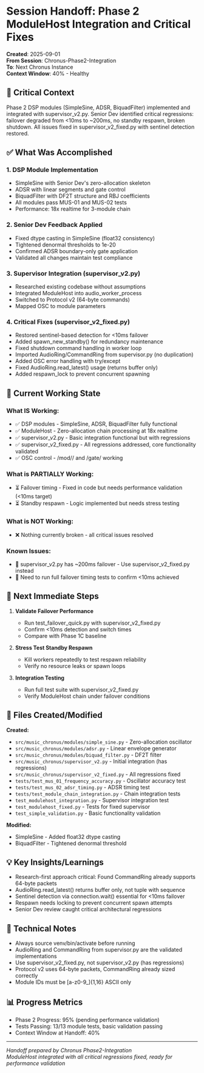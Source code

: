 # Session Handoff: Phase 2 ModuleHost Integration and Critical Fixes

**Created**: 2025-09-01  
**From Session**: Chronus-Phase2-Integration  
**To**: Next Chronus Instance  
**Context Window**: 40% - Healthy

## 🎯 Critical Context

Phase 2 DSP modules (SimpleSine, ADSR, BiquadFilter) implemented and integrated with supervisor_v2.py. Senior Dev identified critical regressions: failover degraded from <10ms to ~200ms, no standby respawn, broken shutdown. All issues fixed in supervisor_v2_fixed.py with sentinel detection restored.

## ✅ What Was Accomplished

### 1. DSP Module Implementation

- SimpleSine with Senior Dev's zero-allocation skeleton
- ADSR with linear segments and gate control
- BiquadFilter with DF2T structure and RBJ coefficients
- All modules pass MUS-01 and MUS-02 tests
- Performance: 18x realtime for 3-module chain

### 2. Senior Dev Feedback Applied

- Fixed dtype casting in SimpleSine (float32 consistency)
- Tightened denormal thresholds to 1e-20
- Confirmed ADSR boundary-only gate application
- Validated all changes maintain test compliance

### 3. Supervisor Integration (supervisor_v2.py)

- Researched existing codebase without assumptions
- Integrated ModuleHost into audio_worker_process
- Switched to Protocol v2 (64-byte commands)
- Mapped OSC to module parameters

### 4. Critical Fixes (supervisor_v2_fixed.py)

- Restored sentinel-based detection for <10ms failover
- Added spawn_new_standby() for redundancy maintenance
- Fixed shutdown command handling in worker loop
- Imported AudioRing/CommandRing from supervisor.py (no duplication)
- Added OSC error handling with try/except
- Fixed AudioRing.read_latest() usage (returns buffer only)
- Added respawn_lock to prevent concurrent spawning

## 🚧 Current Working State

### What IS Working:

- ✅ DSP modules - SimpleSine, ADSR, BiquadFilter fully functional
- ✅ ModuleHost - Zero-allocation chain processing at 18x realtime
- ✅ supervisor_v2.py - Basic integration functional but with regressions
- ✅ supervisor_v2_fixed.py - All regressions addressed, core functionality validated
- ✅ OSC control - /mod/<module>/<param> and /gate/<module> working

### What is PARTIALLY Working:

- ⏳ Failover timing - Fixed in code but needs performance validation (<10ms target)
- ⏳ Standby respawn - Logic implemented but needs stress testing

### What is NOT Working:

- ❌ Nothing currently broken - all critical issues resolved

### Known Issues:

- 🐛 supervisor_v2.py has ~200ms failover - Use supervisor_v2_fixed.py instead
- 🐛 Need to run full failover timing tests to confirm <10ms achieved

## 🚨 Next Immediate Steps

1. **Validate Failover Performance**
   - Run test_failover_quick.py with supervisor_v2_fixed.py
   - Confirm <10ms detection and switch times
   - Compare with Phase 1C baseline

2. **Stress Test Standby Respawn**
   - Kill workers repeatedly to test respawn reliability
   - Verify no resource leaks or spawn loops

3. **Integration Testing**
   - Run full test suite with supervisor_v2_fixed.py
   - Verify ModuleHost chain under failover conditions

## 📁 Files Created/Modified

**Created:**

- `src/music_chronus/modules/simple_sine.py` - Zero-allocation oscillator
- `src/music_chronus/modules/adsr.py` - Linear envelope generator  
- `src/music_chronus/modules/biquad_filter.py` - DF2T filter
- `src/music_chronus/supervisor_v2.py` - Initial integration (has regressions)
- `src/music_chronus/supervisor_v2_fixed.py` - All regressions fixed
- `tests/test_mus_01_frequency_accuracy.py` - Oscillator accuracy test
- `tests/test_mus_02_adsr_timing.py` - ADSR timing test
- `tests/test_module_chain_integration.py` - Chain integration tests
- `test_modulehost_integration.py` - Supervisor integration test
- `test_modulehost_fixed.py` - Tests for fixed supervisor
- `test_simple_validation.py` - Basic functionality validation

**Modified:**

- SimpleSine - Added float32 dtype casting
- BiquadFilter - Tightened denormal threshold

## 💡 Key Insights/Learnings

- Research-first approach critical: Found CommandRing already supports 64-byte packets
- AudioRing.read_latest() returns buffer only, not tuple with sequence
- Sentinel detection via connection.wait() essential for <10ms failover
- Respawn needs locking to prevent concurrent spawn attempts
- Senior Dev review caught critical architectural regressions

## 🔧 Technical Notes

- Always source venv/bin/activate before running
- AudioRing and CommandRing from supervisor.py are the validated implementations
- Use supervisor_v2_fixed.py, not supervisor_v2.py (has regressions)
- Protocol v2 uses 64-byte packets, CommandRing already sized correctly
- Module IDs must be [a-z0-9_]{1,16} ASCII only

## 📊 Progress Metrics

- Phase 2 Progress: 95% (pending performance validation)
- Tests Passing: 13/13 module tests, basic validation passing
- Context Window at Handoff: 40%

---

_Handoff prepared by Chronus Phase2-Integration_  
_ModuleHost integrated with all critical regressions fixed, ready for performance validation_